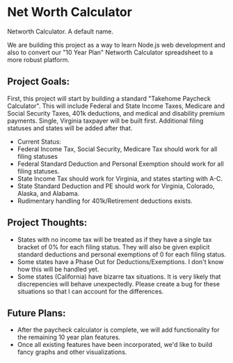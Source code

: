 # Net Worth Calculator

Networth Calculator. A default name.

We are building this project as a way to learn Node.js web development and also to convert our "10 Year Plan" Networth Calculator spreadsheet to a more robust platform.

## Project Goals:
First, this project will start by building a standard "Takehome Paycheck Calculator". This will include Federal and State Income Taxes, Medicare and Social Security Taxes, 401k deductions, and medical and disability premium payments. Single, Virginia taxpayer will be built first. Additional filing statuses and states will be added after that. 
  - Current Status:
  - Federal Income Tax, Social Security, Medicare Tax should work for all filing statuses
  - Federal Standard Deduction and Personal Exemption should work for all filing statuses.
  - State Income Tax should work for Virginia, and states starting with A-C.
  - State Standard Deduction and PE should work for Virginia, Colorado, Alaska, and Alabama.
  - Rudimentary handling for 401k/Retirement deductions exists.

## Project Thoughts:
  - States with no income tax will be treated as if they have a single tax bracket of 0% for each filing status. They will also be given explicit standard deductions and personal exemptions of 0 for each filing status.
  - Some states have a Phase Out for Deductions/Exemptions. I don't know how this will be handled yet.
  - Some states (California) have bizarre tax situations. It is very likely that discrepencies will behave unexpectedly. Please create a bug for these situations so that I can account for the differences.

## Future Plans:
  - After the paycheck calculator is complete, we will add functionality for the remaining 10 year plan features. 
  - Once all existing features have been incorporated, we'd like to build fancy graphs and other visualizations.
